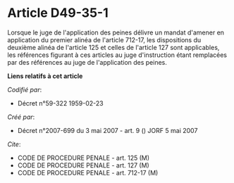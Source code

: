 # Article D49-35-1

Lorsque le juge de l'application des peines délivre un mandat d'amener en application du premier alinéa de l'article 712-17,
les dispositions du deuxième alinéa de l'article 125 et celles de l'article 127 sont applicables, les références figurant à
ces articles au juge d'instruction étant remplacées par des références au juge de l'application des peines.

**Liens relatifs à cet article**

_Codifié par_:

  - Décret n°59-322 1959-02-23

_Créé par_:

  - Décret n°2007-699 du 3 mai 2007 - art. 9 () JORF 5 mai 2007

_Cite_:

  - CODE DE PROCEDURE PENALE - art. 125 (M)
  - CODE DE PROCEDURE PENALE - art. 127 (M)
  - CODE DE PROCEDURE PENALE - art. 712-17 (M)
